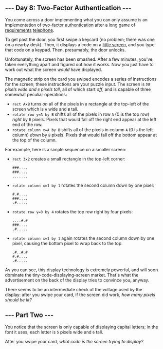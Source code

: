 \--- Day 8: Two-Factor Authentication ---
-----------------------------------------

You come across a door implementing what you can only assume is an implementation of [two-factor authentication](https://en.wikipedia.org/wiki/Multi-factor_authentication) after a long game of [requirements](https://en.wikipedia.org/wiki/Requirement) [telephone](https://en.wikipedia.org/wiki/Chinese_whispers).

To get past the door, you first swipe a keycard (no problem; there was one on a nearby desk). Then, it displays a code on a [little screen](https://www.google.com/search?q=tiny+lcd&tbm=isch), and you type that code on a keypad. Then, presumably, the door unlocks.

Unfortunately, the screen has been smashed. After a few minutes, you've taken everything apart and figured out how it works. Now you just have to work out what the screen _would_ have displayed.

The magnetic strip on the card you swiped encodes a series of instructions for the screen; these instructions are your puzzle input. The screen is _`50` pixels wide and `6` pixels tall_, all of which start _off_, and is capable of three somewhat peculiar operations:

*   `rect AxB` turns _on_ all of the pixels in a rectangle at the top-left of the screen which is `A` wide and `B` tall.
*   `rotate row y=A by B` shifts all of the pixels in row `A` (0 is the top row) _right_ by `B` pixels. Pixels that would fall off the right end appear at the left end of the row.
*   `rotate column x=A by B` shifts all of the pixels in column `A` (0 is the left column) _down_ by `B` pixels. Pixels that would fall off the bottom appear at the top of the column.

For example, here is a simple sequence on a smaller screen:

*   `rect 3x2` creates a small rectangle in the top-left corner:
    
    ```
    ###....
    ###....
    .......
    ```
    
*   `rotate column x=1 by 1` rotates the second column down by one pixel:
    
    ```
    #.#....
    ###....
    .#.....
    ```
    
*   `rotate row y=0 by 4` rotates the top row right by four pixels:
    
    ```
    ....#.#
    ###....
    .#.....
    ```
    
*   `rotate column x=1 by 1` again rotates the second column down by one pixel, causing the bottom pixel to wrap back to the top:
    
    ```
    .#..#.#
    #.#....
    .#.....
    ```
    

As you can see, this display technology is extremely powerful, and will soon dominate the tiny-code-displaying-screen market. That's what the advertisement on the back of the display tries to convince you, anyway.

There seems to be an intermediate check of the voltage used by the display: after you swipe your card, if the screen did work, _how many pixels should be lit?_

\--- Part Two ---
-----------------

You notice that the screen is only capable of displaying capital letters; in the font it uses, each letter is `5` pixels wide and `6` tall.

After you swipe your card, _what code is the screen trying to display?_